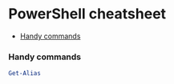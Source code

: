 # PowerShell cheatsheet
 
 * [Handy commands](#handy-commands)

### Handy commands
```powershell
Get-Alias
```
